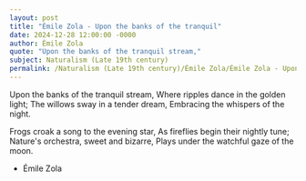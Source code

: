 ```yaml
---
layout: post
title: "Émile Zola - Upon the banks of the tranquil"
date: 2024-12-28 12:00:00 -0000
author: Émile Zola
quote: "Upon the banks of the tranquil stream,"
subject: Naturalism (Late 19th century)
permalink: /Naturalism (Late 19th century)/Émile Zola/Émile Zola - Upon the banks of the tranquil
---
```


Upon the banks of the tranquil stream,
Where ripples dance in the golden light;
The willows sway in a tender dream,
Embracing the whispers of the night.

Frogs croak a song to the evening star,
As fireflies begin their nightly tune;
Nature's orchestra, sweet and bizarre,
Plays under the watchful gaze of the moon.

- Émile Zola
